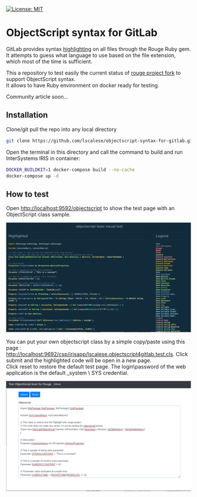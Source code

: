 [![License: MIT](https://img.shields.io/badge/License-MIT-blue.svg?style=flat&logo=AdGuard)](LICENSE)
# ObjectScript syntax for GitLab

GitLab provides syntax [highlighting](https://docs.gitlab.com/ee/user/project/highlighting.html) on all files through the Rouge Ruby gem. It attempts to guess what language to use based on the file extension, which most of the time is sufficient.  

This a repository to test easily the current status of [rouge project fork](https://github.com/lscalese/rouge/tree/objectscript) to support ObjectScript syntax.  
It allows to have Ruby environment on docker ready for testing.  


Community article soon...  


## Installation

Clone/git pull the repo into any local directory

```bash
git clone https://github.com/lscalese/objectscript-syntax-for-gitlab.git
```

Open the terminal in this directory and call the command to build and run InterSystems IRIS in container:


```bash
DOCKER_BUILDKIT=1 docker-compose build --no-cache
docker-compose up -d
```


## How to test

Open [http://localhost:9592/objectscript](http://localhost:9592/objectscript) to show the test page with an ObjectScript class sample.  

![](https://github.com/lscalese/objectscript-syntax-for-gitlab/blob/master/screen-1.png?raw=true)

You can put your own objectscript class by a simple copy/paste using this page : [http://localhost:9692/csp/irisapp/lscalese.objectscript4gitlab.test.cls](http://localhost:9692/csp/irisapp/lscalese.objectscript4gitlab.test.cls).  Click submit and the highlighted code will be open in a new page.  
Click reset to restore the default test page.  The login\password of the web application is the default _system \ SYS credential.

![](https://github.com/lscalese/objectscript-syntax-for-gitlab/blob/master/screen-2.png?raw=true)

